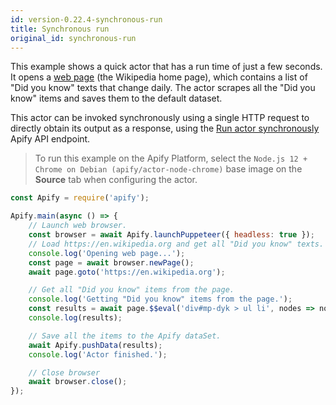 ```yaml
---
id: version-0.22.4-synchronous-run
title: Synchronous run
original_id: synchronous-run
---
```


This example shows a quick actor that has a run time of just a few seconds. It opens a [web page](https://en.wikipedia.org) (the Wikipedia home page),
which contains a list of "Did you know" texts that change daily. The actor scrapes all the "Did you know" items and saves them to the default dataset.

This actor can be invoked synchronously using a single HTTP request to directly obtain its output as a response, using the
[Run actor synchronously](https://apify.com/docs/api/v2#/reference/actors/run-actor-synchronously/without-input) Apify API endpoint.

> To run this example on the Apify Platform, select the `Node.js 12 + Chrome on Debian (apify/actor-node-chrome)` base image on the **Source** tab
> when configuring the actor.

```javascript
const Apify = require('apify');

Apify.main(async () => {
    // Launch web browser.
    const browser = await Apify.launchPuppeteer({ headless: true });
    // Load https://en.wikipedia.org and get all "Did you know" texts.
    console.log('Opening web page...');
    const page = await browser.newPage();
    await page.goto('https://en.wikipedia.org');

    // Get all "Did you know" items from the page.
    console.log('Getting "Did you know" items from the page.');
    const results = await page.$$eval('div#mp-dyk > ul li', nodes => nodes.map(node => node.innerText.replace('...', 'Did you know')));
    console.log(results);

    // Save all the items to the Apify dataSet.
    await Apify.pushData(results);
    console.log('Actor finished.');

    // Close browser
    await browser.close();
});
```
